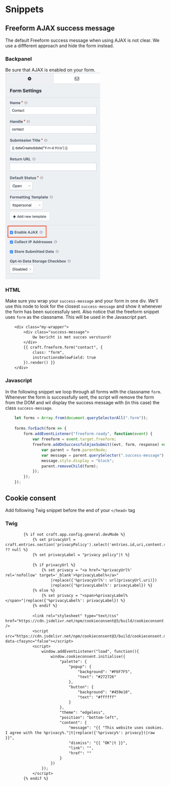 # Snippets

## Freeform AJAX success message

The default Freeform success message when using AJAX is not clear. We use a diffferent approach and hide the form instead.

### Backpanel
Be sure that AJAX is enabled on your form.
<img src="images/snippets/form-settings.png" style="width: 300px; display: block;">

### HTML
Make sure you wrap your `success-message` and your form in one div. We'll use this node to look for the closest `success-message` and show it whenever the form has been successfuly sent. Also notice that the freeform snippet uses `form` as the classname. This will be used in the Javascript part.

```twig
    <div class="my-wrapper">
        <div class="success-message">
            Uw bericht is met succes verstuurd!
        </div>
        {{ craft.freeform.form("contact", {
            class: "form",
            instructionsBelowField: true
        }).render() }}
    </div>
```
### Javascript
In the following snippet we loop through all forms with the classname `form`. Whenever the form is successfully sent, the script will remove the form from the DOM and wil display the success message with (in this case) the class `success-message`.

```js
    let forms = Array.from(document.querySelectorAll(".form"));

    forms.forEach(form => {
        form.addEventListener("freeform-ready", function(event) {
            var freeform = event.target.freeform;
            freeform.addOnSuccessfulAjaxSubmit((evt, form, response) => {
                var parent = form.parentNode;
                var message = parent.querySelector(".success-message");
                message.style.display = "block";
                parent.removeChild(form);
            });
        });
    });
```

## Cookie consent

Add following Twig snippet before the end of your `</head>` tag
### Twig

```twig
        {% if not craft.app.config.general.devMode %}
            {% set privacyUrl = craft.entries.section('privacyPolicy').select('entries.id,uri,content.siteId').one() ?? null %}
            {% set privacyLabel = "privacy policy"|t %}

            {% if privacyUrl %}
                {% set privacy = "<a href='%privacyUrl%' rel='nofollow' target='_blank'>%privacyLabel%</a>"
                    |replace({'%privacyUrl%': url(privacyUrl.uri)})
                    |replace({'%privacyLabel%': privacyLabel}) %}
            {% else %}
                {% set privacy = "<span>%privacyLabel%</span>"|replace({'%privacyLabel%': privacyLabel}) %}
            {% endif %}
            
            <link rel="stylesheet" type="text/css" href="https://cdn.jsdelivr.net/npm/cookieconsent@3/build/cookieconsent.min.css" />
            <script src="https://cdn.jsdelivr.net/npm/cookieconsent@3/build/cookieconsent.min.js" data-cfasync="false"></script>
            <script>
                window.addEventListener("load", function(){
                    window.cookieconsent.initialise({
                        "palette": {
                            "popup": {
                                "background": "#F6F7F5",
                                "text": "#272726"
                            },
                            "button": {
                                "background": "#459e10",
                                "text": "#ffffff"
                            }
                        },
                        "theme": "edgeless",
                        "position": "bottom-left",
                        "content": {
                            "message": "{{ "This website uses cookies. I agree with the %privacy%."|t|replace({'%privacy%': privacy})|raw }}",
                            "dismiss": "{{ "OK"|t }}",
                            "link": "",
                            "href": ""
                        }
                    })
                });
            </script>
        {% endif %}
```
